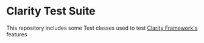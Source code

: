 # Clarity Test Suite

This repository includes some Test classes used to test [Clarity Framework's](https://github.com/YonisSavary/Clarity) features